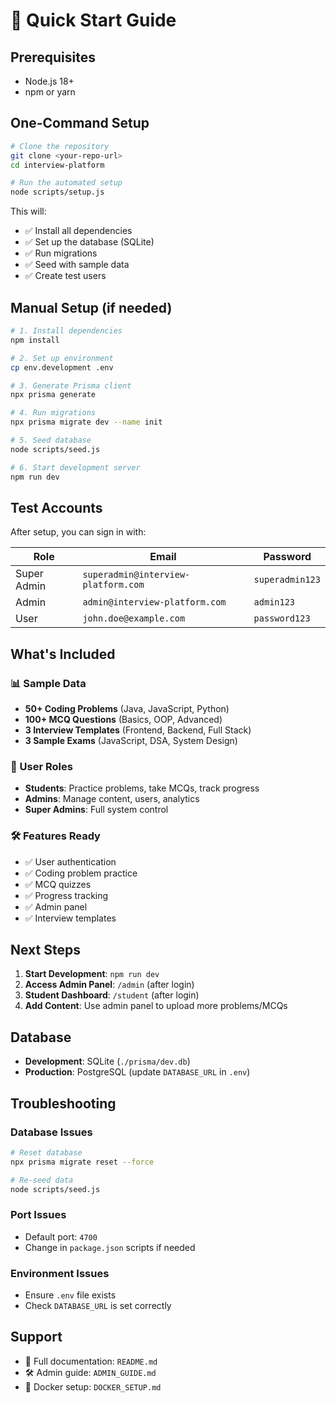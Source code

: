 # 🚀 Quick Start Guide

## Prerequisites

- Node.js 18+
- npm or yarn

## One-Command Setup

```bash
# Clone the repository
git clone <your-repo-url>
cd interview-platform

# Run the automated setup
node scripts/setup.js
```

This will:

- ✅ Install all dependencies
- ✅ Set up the database (SQLite)
- ✅ Run migrations
- ✅ Seed with sample data
- ✅ Create test users

## Manual Setup (if needed)

```bash
# 1. Install dependencies
npm install

# 2. Set up environment
cp env.development .env

# 3. Generate Prisma client
npx prisma generate

# 4. Run migrations
npx prisma migrate dev --name init

# 5. Seed database
node scripts/seed.js

# 6. Start development server
npm run dev
```

## Test Accounts

After setup, you can sign in with:

| Role        | Email                               | Password        |
| ----------- | ----------------------------------- | --------------- |
| Super Admin | `superadmin@interview-platform.com` | `superadmin123` |
| Admin       | `admin@interview-platform.com`      | `admin123`      |
| User        | `john.doe@example.com`              | `password123`   |

## What's Included

### 📊 Sample Data

- **50+ Coding Problems** (Java, JavaScript, Python)
- **100+ MCQ Questions** (Basics, OOP, Advanced)
- **3 Interview Templates** (Frontend, Backend, Full Stack)
- **3 Sample Exams** (JavaScript, DSA, System Design)

### 👥 User Roles

- **Students**: Practice problems, take MCQs, track progress
- **Admins**: Manage content, users, analytics
- **Super Admins**: Full system control

### 🛠️ Features Ready

- ✅ User authentication
- ✅ Coding problem practice
- ✅ MCQ quizzes
- ✅ Progress tracking
- ✅ Admin panel
- ✅ Interview templates

## Next Steps

1. **Start Development**: `npm run dev`
2. **Access Admin Panel**: `/admin` (after login)
3. **Student Dashboard**: `/student` (after login)
4. **Add Content**: Use admin panel to upload more problems/MCQs

## Database

- **Development**: SQLite (`./prisma/dev.db`)
- **Production**: PostgreSQL (update `DATABASE_URL` in `.env`)

## Troubleshooting

### Database Issues

```bash
# Reset database
npx prisma migrate reset --force

# Re-seed data
node scripts/seed.js
```

### Port Issues

- Default port: `4700`
- Change in `package.json` scripts if needed

### Environment Issues

- Ensure `.env` file exists
- Check `DATABASE_URL` is set correctly

## Support

- 📖 Full documentation: `README.md`
- 🛠️ Admin guide: `ADMIN_GUIDE.md`
- 🐳 Docker setup: `DOCKER_SETUP.md`
